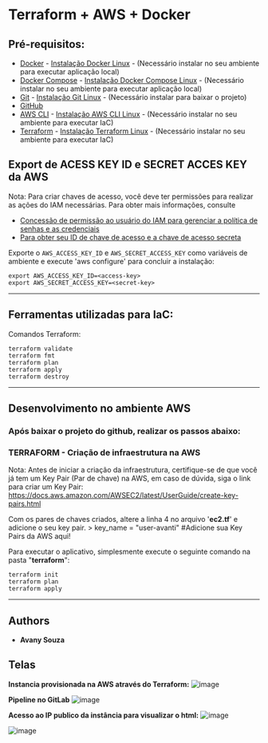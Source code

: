 # Terraform + AWS + Docker

## Pré-requisitos:

- [Docker](https://www.docker.com) - [Instalação Docker Linux](https://docs.docker.com/engine/install/ubuntu/) - (Necessário instalar no seu ambiente para executar aplicação local)
- [Docker Compose](https://docs.docker.com/compose/) - [Instalação Docker Compose Linux](https://docs.docker.com/compose/install/linux/#install-the-plugin-manually) - (Necessário instalar no seu ambiente para executar aplicação local)
- [Git](https://git-scm.com/) - [Instalação Git Linux](https://linuxhint.com/install-git-ubuntu22-04/) - (Necessário instalar para baixar o projeto)
- [GitHub](https://github.com/)
- [AWS CLI](https://aws.amazon.com/pt/cli/) - [Instalação AWS CLI Linux](https://docs.aws.amazon.com/cli/latest/userguide/getting-started-install.html) - (Necessário instalar no seu ambiente para executar IaC) 
- [Terraform](https://www.terraform.io) - [Instalação Terraform Linux](https://developer.hashicorp.com/terraform/cli/install/apt) - (Necessário instalar no seu ambiente para executar IaC)

## Export de ACESS KEY ID e SECRET ACCES KEY da AWS

Nota: Para criar chaves de acesso, você deve ter permissões para realizar as ações do IAM necessárias. Para obter mais informações, consulte 
- [Concessão de permissão ao usuário do IAM para gerenciar a política de senhas e as credenciais](https://docs.aws.amazon.com/pt_br/powershell/latest/userguide/pstools-appendix-sign-up.html)
- [Para obter seu ID de chave de acesso e a chave de acesso secreta](https://docs.aws.amazon.com/IAM/latest/UserGuide/access_permissions-required.html)

Exporte o `AWS_ACCESS_KEY_ID` e `AWS_SECRET_ACCESS_KEY` como variáveis de ambiente e execute 'aws configure' para concluir a instalação:

```shell
export AWS_ACCESS_KEY_ID=<access-key>
export AWS_SECRET_ACCESS_KEY=<secret-key>
```

--------------

## Ferramentas utilizadas para IaC:

Comandos Terraform: 
```shell
terraform validate
terraform fmt
terraform plan
terraform apply
terraform destroy
```
--------------

## Desenvolvimento no ambiente AWS

### Após baixar o projeto do github, realizar os passos abaixo:


### **TERRAFORM - Criação de infraestrutura na AWS**

Nota: Antes de iniciar a criação da infraestrutura, certifique-se de que você já tem um Key Pair (Par de chave) na AWS, em caso de dúvida, siga o link para criar um Key Pair: https://docs.aws.amazon.com/AWSEC2/latest/UserGuide/create-key-pairs.html

Com os pares de chaves criados, altere a linha 4 no arquivo '**ec2.tf**' e adicione o seu key pair.
    > key_name                    = "user-avanti" #Adicione sua Key Pairs da AWS aqui!

Para executar o aplicativo, simplesmente execute o seguinte comando na pasta "**terraform**":

```shell
terraform init
terraform plan
terraform apply 

```
--------------

## Authors

* **Avany Souza**

## Telas
**Instancia provisionada na AWS através do Terraform:**
![image](https://github.com/user-attachments/assets/35fa95b0-4168-456c-876a-c9993c0816a7)


**Pipeline no GitLab**
![image](https://github.com/user-attachments/assets/30c3ac24-6cff-4bfa-a8cc-5a1e769c61dd)

**Acesso ao IP publico da instância para visualizar o html:**
![image](https://github.com/user-attachments/assets/a0ca7dcc-e2b4-4d9d-837f-03f8d6d1e485)

![image](https://github.com/user-attachments/assets/1fbaa987-98a8-4dfe-a590-dbddd77c7ca5)
